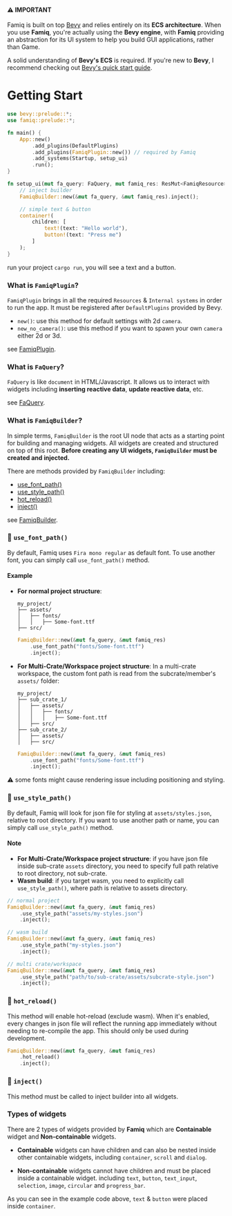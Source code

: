 
#### ⚠️ IMPORTANT
Famiq is built on top [Bevy](https://bevyengine.org/) and relies entirely on its **ECS architecture**. When you use **Famiq**,
you're actually using the **Bevy engine**, with **Famiq** providing an abstraction for its UI system
to help you build GUI applications, rather than Game.

A solid understanding of **Bevy's ECS** is required. If you're new to **Bevy**,
I recommend checking out [Bevy's quick start guide](https://bevyengine.org/learn/quick-start/introduction/).

# Getting Start
```rust
use bevy::prelude::*;
use famiq::prelude::*;

fn main() {
    App::new()
        .add_plugins(DefaultPlugins)
        .add_plugins(FamiqPlugin::new()) // required by Famiq
        .add_systems(Startup, setup_ui)
        .run();
}

fn setup_ui(mut fa_query: FaQuery, mut famiq_res: ResMut<FamiqResource>) {
    // inject builder
    FamiqBuilder::new(&mut fa_query, &mut famiq_res).inject();

    // simple text & button
    container!(
        children: [
            text!(text: "Hello world"),
            button!(text: "Press me")
        ]
    );
}
```
run your project `cargo run`, you will see a text and a button.

### What is **`FamiqPlugin`**?
`FamiqPlugin` brings in all the required `Resources` & `Internal systems` in order to run the app.
It must be registered after `DefaultPlugins` provided by Bevy.

- `new()`: use this method for default settings with 2d `camera`.
- `new_no_camera()`: use this method if you want to spawn your own `camera` either 2d or 3d.

see [FamiqPlugin](https://docs.rs/famiq/latest/famiq/plugin/struct.FamiqPlugin.html).

### What is **`FaQuery`**?
`FaQuery` is like `document` in HTML/Javascript. It allows us to interact with widgets including
**inserting reactive data**, **update reactive data**, etc.

see [FaQuery](https://docs.rs/famiq/latest/famiq/widgets/struct.FaQuery.html).

### What is **`FamiqBuilder`**?
In simple terms, `FamiqBuilder` is the root UI node that acts as a starting point for building and managing widgets. All widgets are created and structured on top of this root. **Before creating any UI widgets, `FamiqBuilder` must be created and injected.**

There are methods provided by `FamiqBuilder` including:
- [use_font_path()](#-use_font_path)
- [use_style_path()](#-use_style_path)
- [hot_reload()](#-hot_reload)
- [inject()](#-inject)

see [FamiqBuilder](https://docs.rs/famiq/latest/famiq/widgets/struct.FamiqBuilder.html).

### 🔵 `use_font_path()`
By default, Famiq uses `Fira mono regular` as default font. To use another font, you can
simply call `use_font_path()` method.
#### Example
- **For normal project structure**:
    ```text
    my_project/
    ├── assets/
    │   ├── fonts/
    │   │   ├── Some-font.ttf
    ├── src/
    ```

    ```rust
    FamiqBuilder::new(&mut fa_query, &mut famiq_res)
        .use_font_path("fonts/Some-font.ttf")
        .inject();
    ```
- **For Multi-Crate/Workspace project structure**:
    In a multi-crate workspace, the custom font path is read from the subcrate/member's `assets/` folder:

    ```text
    my_project/
    ├── sub_crate_1/
    │   ├── assets/
    │   │   ├── fonts/
    │   │   │   ├── Some-font.ttf
    │   ├── src/
    ├── sub_crate_2/
    │   ├── assets/
    │   ├── src/
    ```

    ```rust
    FamiqBuilder::new(&mut fa_query, &mut famiq_res)
        .use_font_path("fonts/Some-font.ttf")
        .inject();
    ```
⚠️ some fonts might cause rendering issue including positioning and styling.

### 🔵 `use_style_path()`
By default, Famiq will look for json file for styling at `assets/styles.json`, relative to root directory.
If you want to use another path or name, you can simply call `use_style_path()` method.
#### Note
- **For Multi-Crate/Workspace project structure**: if you have json file inside sub-crate `assets` directory, you need to specify
full path relative to root directory, not sub-crate.
- **Wasm build**: if you target wasm, you need to explicitly call `use_style_path()`, where path is relative to assets directory.
```rust
// normal project
FamiqBuilder::new(&mut fa_query, &mut famiq_res)
    .use_style_path("assets/my-styles.json")
    .inject();

// wasm build
FamiqBuilder::new(&mut fa_query, &mut famiq_res)
    .use_style_path("my-styles.json")
    .inject();

// multi crate/workspace
FamiqBuilder::new(&mut fa_query, &mut famiq_res)
    .use_style_path("path/to/sub-crate/assets/subcrate-style.json")
    .inject();
```

### 🔵 `hot_reload()`
This method will enable hot-reload (exclude wasm). When it's enabled, every changes in json
file will reflect the running app immediately without needing to re-compile the app.
This should only be used during development.
```rust
FamiqBuilder::new(&mut fa_query, &mut famiq_res)
    .hot_reload()
    .inject();
```

### 🔵 `inject()`
This method must be called to inject builder into all widgets.

### Types of widgets
There are 2 types of widgets provided by **Famiq** which are **Containable** widget and **Non-containable** widgets.

- **Containable** widgets can have children and can also be nested inside other containable widgets, including `container`, `scroll` and `dialog`.

- **Non-containable** widgets cannot have children and must be placed inside a containable widget. including `text`,
  `button`, `text_input`, `selection`, `image`, `circular` and `progress_bar`.

As you can see in the example code above, `text` & `button` were placed inside `container`.
